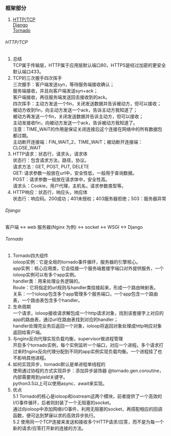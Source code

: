 ### 框架部分
1. [HTTP/TCP](/docs/framework.md#HTTP/TCP)  
   [Django](/docs/framework.md#Django)  
   [Tornado](/docs/framework.md#Tornado)  

###### HTTP/TCP
1. 总结  
   TCP属于传输层，HTTP属于应用层默认端口80，HTTPS是经过加密的更安全默认端口433。  
2. TCP的三次握手四次挥手  
   三次握手：客户端发送syn，等待服务端接收确认；  
            服务端接收，并且向客户端发送syn+ack；  
            客户端接收，再往服务端发送回去接收到的ack。  
   四次挥手：主动方发送一个fin，关闭发送数据并告诉被动方，但可以接收；  
            被动方收到fin，向主动方发送一个ack，告诉主动方我知道了；  
            被动方再发送一个fin，关闭发送数据并告诉主动方，但可以接收；  
            主动发接收fin，向被动方发送一个ack，告诉被动方我知道了。  
   注意：TIME_WAIT的作用是保证关闭连接后这个连接在网络中的所有数据包都过期。  
         主动断开连接端：FIN_WAIT_2，TIME_WAIT；被动断开连接端：CLOSE_WAIT  
3. HTTP请求：状态行，请求头，请求体  
   状态行：包含请求方法，路径，协议。  
   请求方法：GET, POST, PUT, DELETE  
      GET: 请求参数一般放在url中，安全性低，一般用于查询数据。  
      POST：请求参数一般放在请求体中，安全性高。  
   请求头：Cookie，用户代理，主机名，请求参数类型等。  
4. HTTP响应：状态行，响应头，响应体  
   状态行：响应码。200成功；401未授权；403服务器拒绝；503：服务器异常  
   

###### Django
客户端 <-> web 服务器(Nginx 为例) <-> socket <-> WSGI <-> Django


###### Tornado
1. Tornado四大组件  
   ioloop实例：它是全局的tornado事件循环，服务器的引擎核心。  
   app实例：核心应用类，它会挂接一个服务端套接字端口对外提供服务，一个ioloop实例可以有多个app实例。  
   handler类：用来处理业务逻辑的。  
   Route：它将指定的url规则与handler类挂接起来，形成一个路由映射表。  
   关系：一个ioloop包含多个app管理多个服务端口，一个app包含一个路由表，一个路由表包含多个handler。  
2. 生命周期  
   一个请求，ioloop接收请求解包成一个http请求对象，找到该套接字上对应的app的路由表，通过url在路由表找到对应的handler；  
   handler处理完业务后返回一个对象，ioloop将返回对象处理成http响应对象返回给客户端。  
3. 与nginx反向代理实现负载均衡，supervisor做进程管理  
   开启多个tornado实例，每个实例监听一个端口，对应一个进程。多个请求打过来时nginx反向代理分配到不同的app实例实现负载均衡。一个进程挂了也不影响其他进程。  
4. 如何实现异步，tornado默认是单进程单线程的  
   使用通过协程的方式实现异步：添加异步装饰器 @tornado.gen.coroutine，内部需要用到yield关键字。  
   python3.5以上可以使用async、await来实现。  
5. 优点  
   5.1 Tornado的核心是ioloop和iostream这两个模块，前者提供了一个高效的I/O事件循环，后者则封装了一个无阻塞的socket。  
   通过向ioloop中添加网络I/O事件，利用无阻塞的socket，再搭配相应的回调函数，便可达到梦寐以求的高效异步执行。  
   5.2 使用同一个TCP连接来发送和接收多个HTTP请求/应答，而不是为每一个新的请求/应答打开新的连接的方法。  
